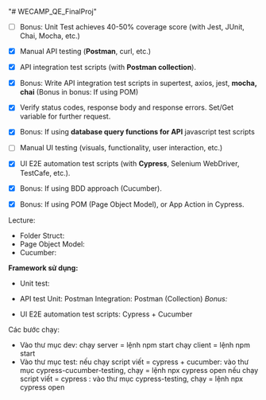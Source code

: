 "# WECAMP_QE_FinalProj"

-   [ ] Bonus: Unit Test achieves 40-50% coverage score (with Jest, JUnit, Chai, Mocha, etc.)
-   [x] Manual API testing (**Postman**, curl, etc.)
-   [x] API integration test scripts (with **Postman collection**).
-   [x] Bonus: Write API integration test scripts in supertest, axios, jest, **mocha, chai** (Bonus in bonus: If using POM)

-   [x] Verify status codes, response body and response errors. Set/Get variable for further request.

-   [x] Bonus: If using **database query functions for API** javascript test scripts
-   [ ] Manual UI testing (visuals, functionality, user interaction, etc.)
-   [x] UI E2E automation test scripts (with **Cypress**, Selenium WebDriver, TestCafe, etc.).
-   [x] Bonus: If using BDD approach (Cucumber).
-   [x] Bonus: If using POM (Page Object Model), or App Action in Cypress.

Lecture:

-   Folder Struct:
-   Page Object Model:
-   Cucumber:

**Framework sử dụng:**

-   Unit test:

-   API test
    Unit: Postman
    Integration:
    Postman (Collection)
    _Bonus:_

-   UI E2E automation test scripts: Cypress + Cucumber

Các bước chạy:

-   Vào thư mục dev:
    chạy server = lệnh npm start
    chạy client = lệnh npm start
-   Vào thư mục test:
    nếu chạy script viết = cypress + cucumber: vào thư mục cypress-cucumber-testing, chạy = lệnh npx cypress open
    nếu chạy script viết = cypress : vào thư mục cypress-testing, chạy = lệnh npx cypress open
